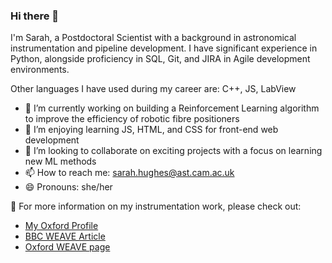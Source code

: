### Hi there 👋
I'm Sarah, a Postdoctoral Scientist with a background in astronomical instrumentation and pipeline development. I have significant experience in Python,
alongside proficiency in SQL, Git, and JIRA in Agile development environments. 

Other languages I have used during my career are: C++, JS, LabView


<!--
**SHughes96/SHughes96** is a ✨ _special_ ✨ repository because its `README.md` (this file) appears on your GitHub profile.

Here are some ideas to get you started:-->

- 🔭 I’m currently working on building a Reinforcement Learning algorithm to improve the efficiency of robotic fibre positioners
- 🌱 I’m enjoying learning JS, HTML, and CSS for front-end web development
- 👯 I’m looking to collaborate on exciting projects with a focus on learning new ML methods
- 📫 How to reach me: sarah.hughes@ast.cam.ac.uk
- 😄 Pronouns: she/her

 🌌 For more information on my instrumentation work, please check out:
- [My Oxford Profile](https://www.physics.ox.ac.uk/our-people/hughess)
- [BBC WEAVE Article](https://www.bbc.co.uk/news/science-environment-62321537)
- [Oxford WEAVE page](https://www.physics.ox.ac.uk/news/telescope-upgrade-could-unlock-secrets-universe)

